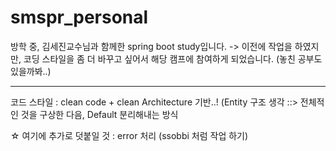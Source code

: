 # smspr_personal

방학 중, 김세진교수님과 함께한 spring boot study입니다. -> 이전에 작업을 하였지만, 코딩 스타일을 좀 더 바꾸고 싶어서 해당 캠프에 참여하게 되었습니다. (놓친 공부도 있을까봐..)


---

코드 스타일 : clean code + clean Architecture 기반..!
(Entity 구조 생각 ::> 전체적인 것을 구상한 다음, Default 분리해내는 방식 

☆ 여기에 추가로 덧붙일 것 : error 처리 (ssobbi 처럼 작업 하기)
